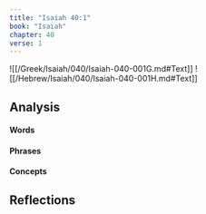 ```yaml
---
title: "Isaiah 40:1"
book: "Isaiah"
chapter: 40
verse: 1
---
```

![[/Greek/Isaiah/040/Isaiah-040-001G.md#Text]]
![[/Hebrew/Isaiah/040/Isaiah-040-001H.md#Text]]

## Analysis

#### Words

#### Phrases

#### Concepts

## Reflections
